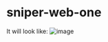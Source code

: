# sniper-web-one
It will look like:
![image](https://user-images.githubusercontent.com/30718665/36348473-7cc7bbc0-1496-11e8-8fca-37bfbc418f20.png)
